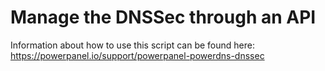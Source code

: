 # Manage the DNSSec through an API
Information about how to use this script can be found here: https://powerpanel.io/support/powerpanel-powerdns-dnssec
